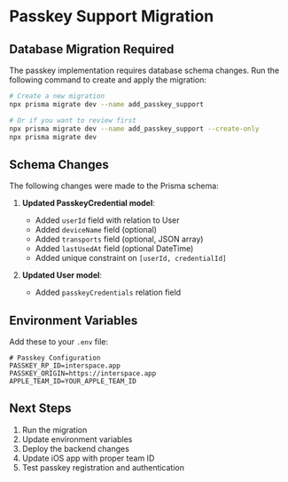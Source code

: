 # Passkey Support Migration

## Database Migration Required

The passkey implementation requires database schema changes. Run the following command to create and apply the migration:

```bash
# Create a new migration
npx prisma migrate dev --name add_passkey_support

# Or if you want to review first
npx prisma migrate dev --name add_passkey_support --create-only
npx prisma migrate dev
```

## Schema Changes

The following changes were made to the Prisma schema:

1. **Updated PasskeyCredential model**:
   - Added `userId` field with relation to User
   - Added `deviceName` field (optional)
   - Added `transports` field (optional, JSON array)
   - Added `lastUsedAt` field (optional DateTime)
   - Added unique constraint on `[userId, credentialId]`

2. **Updated User model**:
   - Added `passkeyCredentials` relation field

## Environment Variables

Add these to your `.env` file:

```env
# Passkey Configuration
PASSKEY_RP_ID=interspace.app
PASSKEY_ORIGIN=https://interspace.app
APPLE_TEAM_ID=YOUR_APPLE_TEAM_ID
```

## Next Steps

1. Run the migration
2. Update environment variables
3. Deploy the backend changes
4. Update iOS app with proper team ID
5. Test passkey registration and authentication